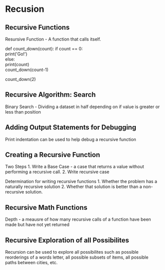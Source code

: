 # Recusion

## Recursive Functions

Resursive Function - A function that calls itself.

def count_down(count):
    if count == 0:            
        print('Go!')                  
    else:                        
        print(count)             
        count_down(count-1)        
            
count_down(2)

## Recursive Algorithm: Search

Binary Search - Dividing a dataset in half depending on if value is greater or less than position

## Adding Output Statements for Debugging

Print indentation can be used to help debug a recursive function

## Creating a Recursive Function

Two Steps
    1. Write a Base Case - a case that returns a value without performing a recursive call. 
    2. Write recursive case

Determination for writing recursive functions
    1. Whether the problem has a naturally recursive solution
    2. Whether that solution is better than a non-recursive solution.

## Recursive Math Functions

Depth - a meausre of how many recursive calls of a function have been made but have not yet returned

## Recursive Exploration of all Possibilites

Recursion can be used to explore all possibilites such as possible reorderings of a words letter, all possible subsets of items, all possible paths between cities, etc.